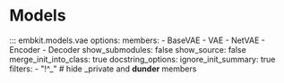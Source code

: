 # Models
::: embkit.models.vae
    options:
      members:
        - BaseVAE
        - VAE
        - NetVAE
        - Encoder
        - Decoder
      show_submodules: false
      show_source: false
      merge_init_into_class: true
      docstring_options:
        ignore_init_summary: true
      filters:
        - "!^_"        # hide _private and __dunder__ members